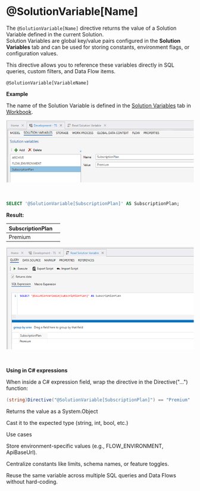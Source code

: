 # @SolutionVariable[Name]


The `@SolutionVariable[Name]` directive returns the value of a Solution Variable defined in the current Solution.  
Solution Variables are global key/value pairs configured in the **Solution Variables** tab and can be used for storing constants, environment flags, or configuration values.

This directive allows you to reference these variables directly in SQL queries, custom filters, and Data Flow items.


```text
@SolutionVariable[VariableName]
```

**Example**

The name of the Solution Variable is defined in the [Solution Variables](../solution-variables.md) tab in [Workbook](../workbooks.md).

![img](/images/invision/solution-variables2.png)

<br/>

```SQL query
SELECT '@SolutionVariable[SubscriptionPlan]' AS SubscriptionPlan;
```

**Result:**

|  SubscriptionPlan          |                                                                  |
|-----------------|-----------------------------------------------------------------------------|
|    Premium       |                                                     |

![img](/images/invision/solution-variables3.png)

<br/>





**Using in C# expressions**

When inside a C# expression field, wrap the directive in the Directive("...") function:

```c#
(string)Directive("@SolutionVariable[SubscriptionPlan]") == "Premium"
```


Returns the value as a System.Object

Cast it to the expected type (string, int, bool, etc.)

Use cases

Store environment-specific values (e.g., FLOW_ENVIRONMENT, ApiBaseUrl).

Centralize constants like limits, schema names, or feature toggles.

Reuse the same variable across multiple SQL queries and Data Flows without hard-coding.

